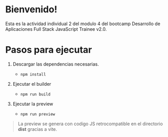 # Bienvenido!

Esta es la actividad individual 2 del modulo 4 del bootcamp Desarrollo de Aplicaciones Full Stack JavaScript Trainee v2.0.


# Pasos para ejecutar

 1. Descargar las dependencias necesarias.
	 - `npm install`
	 
 2. Ejecutar el builder
	- `npm run build`
 3. Ejecutar la preview
	- `npm run preview`





    

> La preview se genera con codigo JS retrocompatible en el directorio **dist** gracias a vite.
